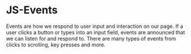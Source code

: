 # JS-Events
Events are how we respond to user input and interaction on our page. If a user clicks a button or types into an input field, events are announced that we can listen for and respond to. There are many types of events from clicks to scrolling, key presses and more.
